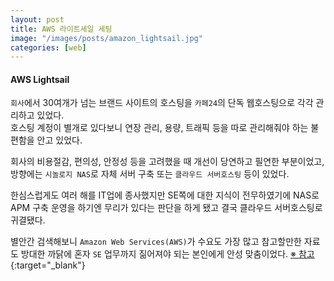 ```yaml
---
layout: post
title: AWS 라이트세일 세팅
image: "/images/posts/amazon_lightsail.jpg"
categories: [web]
---
```


#### AWS Lightsail

`회사`에서 30여개가 넘는 브랜드 사이트의 호스팅을 `카페24`의 단독 웹호스팅으로 각각 관리하고 있었다.  
호스팅 계정이 별개로 있다보니 연장 관리, 용량, 트래픽 등을 따로 관리해줘야 하는 불편함을 안고 있었다.

회사의 비용절감, 편의성, 안정성 등을 고려했을 때 개선이 당연하고 필연한 부분이었고, 
방향에는 `시놀로지 NAS`로 자체 서버 구축 또는 `클라우드 서버호스팅` 등이 있었다.  

한심스럽게도 여러 해를 IT업에 종사했지만 SE쪽에 대한 지식이 전무하였기에 
NAS로 APM 구축 운영을 하기엔 무리가 있다는 판단을 하게 됐고 결국 클라우드 서버호스팅로 귀결됐다.

별안간 검색해보니 `Amazon Web Services(AWS)`가 수요도 가장 많고 참고할만한 자료도 방대한 까닭에 
혼자 `SE` 업무까지 짊어져야 되는 본인에게 안성 맞춤이었다. [※ 참고](https://blog.lael.be/post/44){:target="_blank"}  


